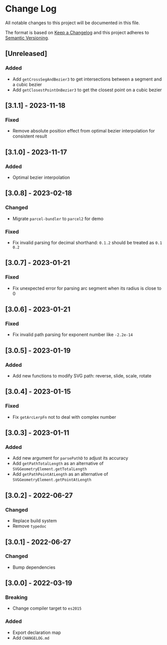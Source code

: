 # Change Log
All notable changes to this project will be documented in this file.

The format is based on [Keep a Changelog](http://keepachangelog.com/)
and this project adheres to [Semantic Versioning](http://semver.org/).

## [Unreleased]
### Added
- Add `getCrossSegAndBezier3` to get intersections between a segment and a cubic bezier
- Add `getClosestPointOnBezier3` to get the closest point on a cubic bezier

## [3.1.1] - 2023-11-18
### Fixed
- Remove absolute position effect from optimal bezier interpolation for consistent result

## [3.1.0] - 2023-11-17
### Added
- Optimal bezier interpolation

## [3.0.8] - 2023-02-18
### Changed
- Migrate `parcel-bundler` to `parcel2` for demo

### Fixed
- Fix invalid parsing for decimal shorthand: `0.1.2` should be treated as `0.1 0.2`

## [3.0.7] - 2023-01-21
### Fixed
- Fix unexpected error for parsing arc segment when its radius is close to 0

## [3.0.6] - 2023-01-21
### Fixed
- Fix invalid path parsing for exponent number like `-2.2e-14`

## [3.0.5] - 2023-01-19
### Added
- Add new functions to modify SVG path: reverse, slide, scale, rotate

## [3.0.4] - 2023-01-15
### Fixed
- Fix `getArcLerpFn` not to deal with complex number

## [3.0.3] - 2023-01-11
### Added
- Add new argument for `parsePathD` to adjust its accuracy
- Add `getPathTotalLength` as an alternative of `SVGGeometryElement.getTotalLength`
- Add `getPathPointAtLength` as an alternative of `SVGGeometryElement.getPointAtLength`

## [3.0.2] - 2022-06-27
### Changed
- Replace build system
- Remove `typedoc`

## [3.0.1] - 2022-06-27
### Changed
- Bump dependencies

## [3.0.0] - 2022-03-19
### Breaking
- Change compiler target to `es2015`

### Added
- Export declaration map
- Add `CHANGELOG.md`
